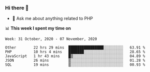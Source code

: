 ### Hi there 👋

<!--
**mustafaculban/mustafaculban** is a ✨ _special_ ✨ repository because its `README.md` (this file) appears on your GitHub profile.

Here are some ideas to get you started:

- 🌱 I’m currently learning ...
- 👯 I’m looking to collaborate on ...
- 🤔 I’m looking for help with ...
- 📫 How to reach me: ...
- 😄 Pronouns: ...
- ⚡ Fun fact: ...

-->
- 💬 Ask me about anything related to PHP


📊 **This week I spent my time on**
<!--START_SECTION:waka-->
```text
Week: 31 October, 2020 - 07 November, 2020

Other        22 hrs 29 mins  ████████████████░░░░░░░░░   63.91 % 
PHP          10 hrs 4 mins   ███████░░░░░░░░░░░░░░░░░░   28.65 % 
JavaScript   1 hr 43 mins    █▒░░░░░░░░░░░░░░░░░░░░░░░   04.89 % 
JSON         26 mins         ▒░░░░░░░░░░░░░░░░░░░░░░░░   01.28 % 
SQL          19 mins         ▒░░░░░░░░░░░░░░░░░░░░░░░░   00.93 % 
```
<!--END_SECTION:waka-->

